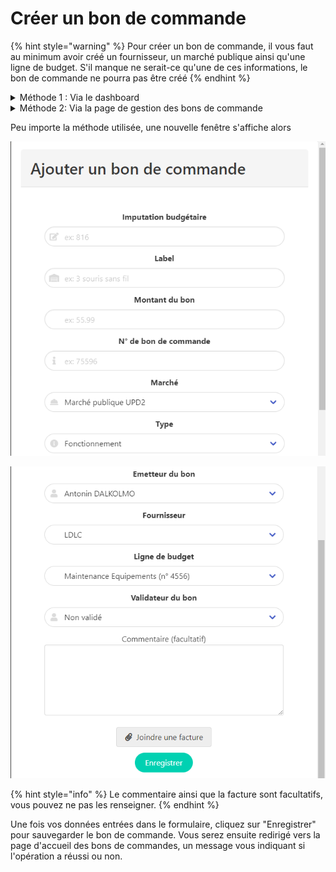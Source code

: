 # Créer un bon de commande

{% hint style="warning" %}
Pour créer un bon de commande, il vous faut au minimum avoir créé un fournisseur, un marché publique ainsi qu'une ligne de budget. S'il manque ne serait-ce qu'une de ces informations, le bon de commande ne pourra pas être créé
{% endhint %}

<details>

<summary>Méthode 1 : Via le dashboard</summary>

Tout d'abord rendez vous sur le Dashboard de l'application (accessible via la barre de navigation, en haut de la page).

Depuis le menu de gauche, cliquez sur "Ajouter une nouvelle ligne de budget" (cliquez sur l'image pour l'agrandir)

<img src="../../.gitbook/assets/image (10).png" alt="" data-size="original">

</details>

<details>

<summary>Méthode 2: Via la page de gestion des bons de commande</summary>

Tout d'abord rendez vous sur l'index des lignes de budget (accessible via la barre de navigation, en haut de la page, survolant le menu "Outils d'administration" puis en cliquant sur "Gérer les lignes de budget").

Depuis cette page, cliquez sur <img src="../../.gitbook/assets/image (6).png" alt="" data-size="line">



</details>

Peu importe la méthode utilisée, une nouvelle fenêtre s'affiche alors

![Fenêtre de création d'un bon de commande 1/2](<../../.gitbook/assets/image (4) (1).png>)

![Fenêtre de création d'un bon de commande 2/2](<../../.gitbook/assets/image (3) (1).png>)

{% hint style="info" %}
Le commentaire ainsi que la facture sont facultatifs, vous pouvez ne pas les renseigner.
{% endhint %}

Une fois vos données entrées dans le formulaire, cliquez sur "Enregistrer" pour sauvegarder le bon de commande. Vous serez ensuite redirigé vers la page d'accueil des bons de commandes, un message vous indiquant si l'opération a réussi ou non.
